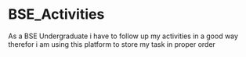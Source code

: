 # BSE_Activities
As a BSE Undergraduate i have to follow up my activities in a good way therefor i am using this platform to store my task in proper order
